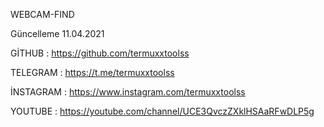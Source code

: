 WEBCAM-FIND

Güncelleme 11.04.2021

GİTHUB    : https://github.com/termuxxtoolss 

TELEGRAM  : https://t.me/termuxxtoolss

İNSTAGRAM : https://www.instagram.com/termuxxtoolss

YOUTUBE   : https://youtube.com/channel/UCE3QvczZXklHSAaRFwDLP5g
